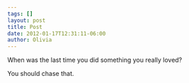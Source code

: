 ```yaml
---
tags: []
layout: post
title: Post
date: 2012-01-17T12:31:11-06:00
author: Olivia
---
```


When was the last time you did something you really loved?

You should chase that. 
